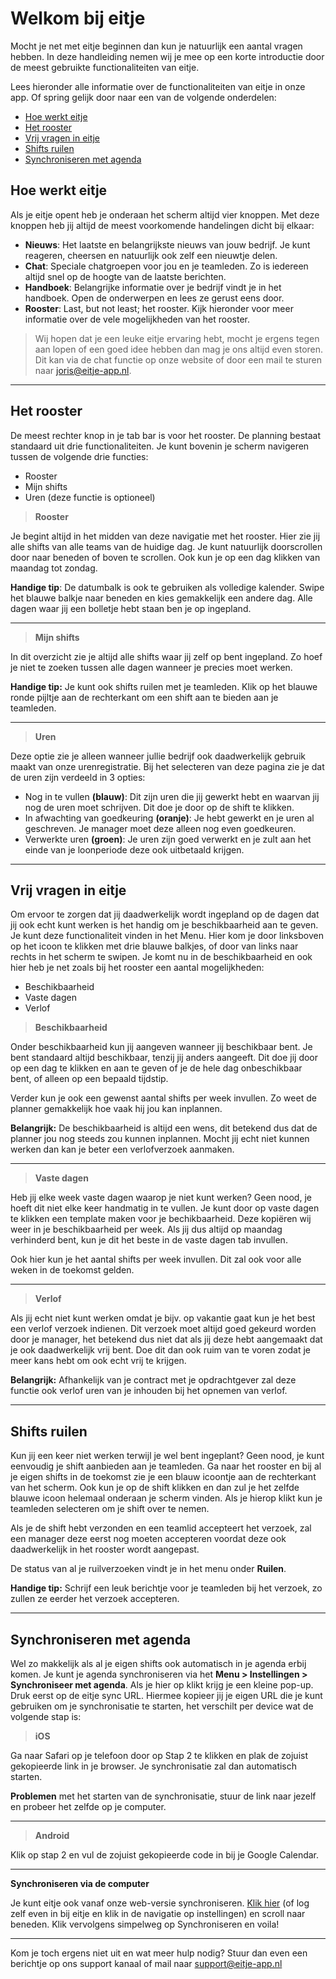 # Welkom bij eitje

Mocht je net met eitje beginnen dan kun je natuurlijk een aantal vragen hebben. In deze handleiding nemen wij je mee op een korte introductie door de meest gebruikte functionaliteiten van eitje.

Lees hieronder alle informatie over de functionaliteiten van eitje in onze app. Of spring gelijk door naar een van de volgende onderdelen:


* [Hoe werkt eitje](ikbeginmeteitje.md?id=hoe-werkt-eitje)	
* [Het rooster](ikbeginmeteitje.md?id=het-rooster)	
* [Vrij vragen in eitje](ikbeginmeteitje.md?id=vrij-vragen-in-eitje)	
* [Shifts ruilen](ikbeginmeteitje.md?id=shifts-ruilen)	
* [Synchroniseren met agenda](ikbeginmeteitje.md?id=synchroniseren-met-agenda)	


## Hoe werkt eitje
Als je eitje opent heb je onderaan het scherm altijd vier knoppen. Met deze knoppen heb jij altijd de meest voorkomende handelingen dicht bij elkaar:

* **Nieuws**: Het laatste en belangrijkste nieuws van jouw bedrijf. Je kunt reageren, cheersen en natuurlijk ook zelf een nieuwtje delen. 
* **Chat**: Speciale chatgroepen voor jou en je teamleden. Zo is iedereen altijd snel op de hoogte van de laatste berichten.
* **Handboek**: Belangrijke informatie over je bedrijf vindt je in het handboek. Open de onderwerpen en lees ze gerust eens door.
* **Rooster**: Last, but not least; het rooster. Kijk hieronder voor meer informatie over de vele mogelijkheden van het rooster.


> Wij hopen dat je een leuke eitje ervaring hebt, mocht je ergens tegen aan lopen of een goed idee hebben dan mag je ons altijd even storen. Dit kan via de chat functie op onze website of door een mail te sturen naar joris@eitje-app.nl.

---

## Het rooster
De meest rechter knop in je tab bar is voor het rooster. De planning bestaat standaard uit drie functionaliteiten. Je kunt bovenin je scherm navigeren tussen de volgende drie functies:

* Rooster
* Mijn shifts
* Uren (deze functie is optioneel)

> **Rooster**

Je begint altijd in het midden van deze navigatie met het rooster. Hier zie jij alle shifts van alle teams van de huidige dag. Je kunt natuurlijk doorscrollen door naar beneden of boven te scrollen. Ook kun je op een dag klikken van maandag tot zondag. 

**Handige tip**: De datumbalk is ook te gebruiken als volledige kalender. Swipe het blauwe balkje naar beneden en kies gemakkelijk een andere dag. Alle dagen waar jij een bolletje hebt staan ben je op ingepland.

---

> **Mijn shifts**

In dit overzicht zie je altijd alle shifts waar jij zelf op bent ingepland. Zo hoef je niet te zoeken tussen alle dagen wanneer je precies moet werken. 

**Handige tip:** Je kunt ook shifts ruilen met je teamleden. Klik op het blauwe ronde pijltje aan de rechterkant om een shift aan te bieden aan je teamleden.

---

> **Uren**

Deze optie zie je alleen wanneer jullie bedrijf ook daadwerkelijk gebruik maakt van onze urenregistratie. Bij het selecteren van deze pagina zie je dat de uren zijn verdeeld in 3 opties: 

* Nog in te vullen **(blauw)**: Dit zijn uren die jij gewerkt hebt en waarvan jij nog de uren moet schrijven. Dit doe je door op de shift te klikken.
* In afwachting van goedkeuring **(oranje)**: Je hebt gewerkt en je uren al geschreven. Je manager moet deze alleen nog even goedkeuren.
* Verwerkte uren **(groen)**: Je uren zijn goed verwerkt en je zult aan het einde van je loonperiode deze ook uitbetaald krijgen.


---


## Vrij vragen in eitje

Om ervoor te zorgen dat jij daadwerkelijk wordt ingepland op de dagen dat jij ook echt kunt werken is het handig om je beschikbaarheid aan te geven. Je kunt deze functionaliteit vinden in het Menu. Hier kom je door linksboven op het icoon te klikken met drie blauwe balkjes, of door van links naar rechts in het scherm te swipen. Je komt nu in de beschikbaarheid en ook hier heb je net zoals bij het rooster een aantal mogelijkheden:

* Beschikbaarheid
* Vaste dagen
* Verlof

> **Beschikbaarheid**

Onder beschikbaarheid kun jij aangeven wanneer jij beschikbaar bent. Je bent standaard altijd beschikbaar, tenzij jij anders aangeeft. Dit doe jij door op een dag te klikken en aan te geven of je de hele dag onbeschikbaar bent, of alleen op een bepaald tijdstip. 

Verder kun je ook een gewenst aantal shifts per week invullen. Zo weet de planner gemakkelijk hoe vaak hij jou kan inplannen. 

**Belangrijk:** De beschikbaarheid is altijd een wens, dit betekend dus dat de planner jou nog steeds zou kunnen inplannen. Mocht jij echt niet kunnen werken dan kan je beter een verlofverzoek aanmaken.

---

> **Vaste dagen**

Heb jij elke week vaste dagen waarop je niet kunt werken? Geen nood, je hoeft dit niet elke keer handmatig in te vullen. Je kunt door op vaste dagen te klikken een template maken voor je bechikbaarheid. Deze kopiëren wij weer in je beschikbaarheid per week. Als jij dus altijd op maandag verhinderd bent, kun je dit het beste in de vaste dagen tab invullen. 

Ook hier kun je het aantal shifts per week invullen. Dit zal ook voor alle weken in de toekomst gelden. 

---

> **Verlof**

Als jij echt niet kunt werken omdat je bijv. op vakantie gaat kun je het best een verlof verzoek indienen. Dit verzoek moet altijd goed gekeurd worden door je manager, het betekend dus niet dat als jij deze hebt aangemaakt dat je ook daadwerkelijk vrij bent. Doe dit dan ook ruim van te voren zodat je meer kans hebt om ook echt vrij te krijgen.

**Belangrijk:** Afhankelijk van je contract met je opdrachtgever zal deze functie ook verlof uren van je inhouden bij het opnemen van verlof. 

---

## Shifts ruilen

Kun jij een keer niet werken terwijl je wel bent ingeplant? Geen nood, je kunt eenvoudig je shift aanbieden aan je teamleden. Ga naar het rooster en bij al je eigen shifts in de toekomst zie je een blauw icoontje aan de rechterkant van het scherm. Ook kun je op de shift klikken en dan zul je het zelfde blauwe icoon helemaal onderaan je scherm vinden. Als je hierop klikt kun je teamleden selecteren om je shift over te nemen. 

Als je de shift hebt verzonden en een teamlid accepteert het verzoek, zal een manager deze eerst nog moeten accepteren voordat deze ook daadwerkelijk in het rooster wordt aangepast. 

De status van al je ruilverzoeken vindt je in het menu onder **Ruilen**.

**Handige tip:** Schrijf een leuk berichtje voor je teamleden bij het verzoek, zo zullen ze eerder het verzoek accepteren.

---


## Synchroniseren met agenda

Wel zo makkelijk als al je eigen shifts ook automatisch in je agenda erbij komen. Je kunt je agenda synchroniseren via het **Menu > Instellingen > Synchroniseer met agenda**. Als je hier op klikt krijg je een kleine pop-up. Druk eerst op de eitje sync URL. Hiermee kopieer jij je eigen URL die je kunt gebruiken om je synchronisatie te starten, het verschilt per device wat de volgende stap is:

> **iOS**

Ga naar Safari op je telefoon door op Stap 2 te klikken en plak de zojuist gekopieerde link in je browser. Je synchronisatie zal dan automatisch starten. 

**Problemen** met het starten van de synchronisatie, stuur de link naar jezelf en probeer het zelfde op je computer. 


---

> **Android**

Klik op stap 2 en vul de zojuist gekopieerde code in bij je Google Calendar.


---

**Synchroniseren via de computer**

Je kunt eitje ook vanaf onze web-versie synchroniseren. [Klik hier](https://new.eitjeapp.nl/bedrijf) (of log zelf even in bij eitje en klik in de navigatie op instellingen) en scroll naar beneden. Klik vervolgens simpelweg op Synchroniseren en voila!

---


Kom je toch ergens niet uit en wat meer hulp nodig? Stuur dan even een berichtje op ons support kanaal of mail naar support@eitje-app.nl
